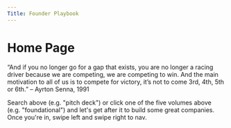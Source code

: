 ```yaml
---
Title: Founder Playbook
---
```


# Home Page

“And if you no longer go for a gap that exists, you are no longer a racing driver because we are competing, we are competing to win. And the main motivation to all of us is to compete for victory, it’s not to come 3rd, 4th, 5th or 6th.” – Ayrton Senna, 1991

Search above (e.g. "pitch deck") or click one of the five volumes above (e.g. "foundational") and let's get after it to build some great companies.  Once you're in, swipe left and swipe right to nav.
